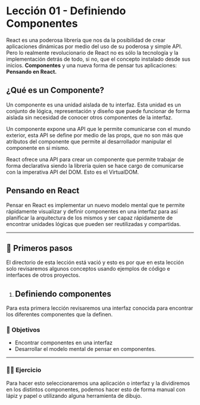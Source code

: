 # Lección 01 - Definiendo Componentes

React es una poderosa librería que nos da la posibilidad de crear aplicaciones dinámicas por medio del uso de su poderosa y simple API. Pero lo realmente revolucionario de React no es sólo la tecnología y la implementación detrás de todo, si no, que el concepto instalado desde sus inicios. **Componentes** y una nueva forma de pensar tus aplicaciones: **Pensando en React.**

## ¿Qué es un Componente?

Un componente es una unidad aislada de tu interfaz. Esta unidad es un conjunto de lógica, representación y diseño que puede funcionar de forma aislada sin necesidad de conocer otros componentes de la interfaz.

Un componente expone una API que le permite comunicarse con el mundo exterior, esta API se define por medio de las props, que no son más que atributos del componente que permite al desarrollador manipular el componente en si mismo.

React ofrece una API para crear un componente que permite trabajar de forma declarativa siendo la librería quien se hace cargo de comunicarse con la imperativa API del DOM. Esto es el VirtualDOM.

## Pensando en React

Pensar en React es implementar un nuevo modelo mental que te permite rápidamente visualizar y definir componentes en una interfaz para así planificar la arquitectura de los mismos y ser capaz rápidamente de encontrar unidades lógicas que pueden ser reutilizadas y compartidas.

---

## 🐾 Primeros pasos

El directorio de esta lección está vació y esto es por que en esta lección solo revisaremos algunos conceptos usando ejemplos de código e interfaces de otros proyectos.

1. ## Definiendo componentes

Para esta primera lección revisaremos una interfaz conocida para encontrar los diferentes componentes que la definen.

### 🎯 Objetivos

- Encontrar componentes en una interfaz
- Desarrollar el modelo mental de pensar en componentes.

---

### 🏋️‍♂️ Ejercicio

Para hacer esto seleccionaremos una aplicación o interfaz y la dividiremos en los distintos componentes, podemos hacer esto de forma manual con lápiz y papel o utilizando alguna herramienta de dibujo.
